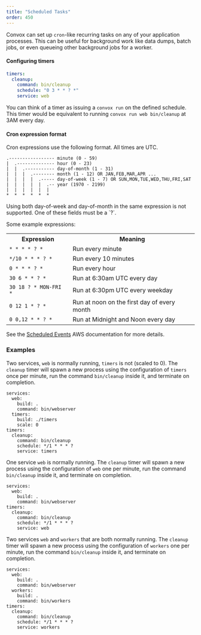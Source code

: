```yaml
---
title: "Scheduled Tasks"
order: 450
---
```


Convox can set up `cron`-like recurring tasks on any of your application processes. This can be useful for background work like data dumps, batch jobs, or even queueing other background jobs for a worker.

#### Configuring timers

```yaml
timers:
  cleanup:
    command: bin/cleanup
    schedule: "0 3 * * ? *"
    service: web
```

You can think of a timer as issuing a `convox run` on the defined schedule. This timer would be equivalent to running `convox run web bin/cleanup` at 3AM every day.

#### Cron expression format

Cron expressions use the following format. All times are UTC.

```
.----------------- minute (0 - 59)
|  .-------------- hour (0 - 23)
|  |  .----------- day-of-month (1 - 31)
|  |  |  .-------- month (1 - 12) OR JAN,FEB,MAR,APR ...
|  |  |  |  .----- day-of-week (1 - 7) OR SUN,MON,TUE,WED,THU,FRI,SAT
|  |  |  |  |  .-- year (1970 - 2199)
|  |  |  |  |  |
*  *  *  *  *  *
```

<div class="block-callout block-show-callout type-info" markdown="1">
  Using both day-of-week and day-of-month in the same expression is not supported. One of these fields must be a `?`.<br/>
</div>

Some example expressions:

<table>
  <tr>
    <th>Expression</th>
    <th>Meaning</th>
  </tr>
  <tr>
    <td><code>* * * * ? *</code></td>
    <td>Run every minute</td>
  </tr>
  <tr>
    <td><code>*/10 * * * ? *</code></td>
    <td>Run every 10 minutes</td>
  </tr>
  <tr>
    <td><code>0 * * * ? *</code></td>
    <td>Run every hour</td>
  </tr>
  <tr>
    <td><code>30 6 * * ? *</code></td>
    <td>Run at 6:30am UTC every day</td>
  </tr>
  <tr>
    <td><code>30 18 ? * MON-FRI *</code></td>
    <td>Run at 6:30pm UTC every weekday</td>
  </tr>
  <tr>
    <td><code>0 12 1 * ? *</code></td>
    <td>Run at noon on the first day of every month</td>
  </tr>
  <tr>
    <td><code>0 0,12 * * ? *</code></td>
    <td>Run at Midnight and Noon every day</td>
  </tr>
</table>

See the [Scheduled Events](https://docs.aws.amazon.com/AmazonCloudWatch/latest/events/ScheduledEvents.html) AWS documentation for more details.

### Examples

Two services, `web` is normally running, `timers` is not (scaled to 0). The `cleanup` timer will spawn a new process using the configuration of `timers` once per minute, run the command `bin/cleanup` inside it, and terminate on completion.

    services:
      web:
        build: .
        command: bin/webserver
      timers:
        build: ./timers
        scale: 0
    timers:
      cleanup:
        command: bin/cleanup
        schedule: */1 * * * ?
        service: timers

One service `web` is normally running. The `cleanup` timer will spawn a new process using the configuration of `web` one per minute, run the command `bin/cleanup` inside it, and terminate on completion.

    services:
      web:
        build: .
        command: bin/webserver
    timers:
      cleanup:
        command: bin/cleanup
        schedule: */1 * * * ?
        service: web

Two services `web` and `workers` that are both normally running. The `cleanup` timer will spawn a new process using the configuration of `workers` one per minute, run the command `bin/cleanup` inside it, and terminate on completion.

    services:
      web:
        build: .
        command: bin/webserver
      workers:
        build: .
        command: bin/workers
    timers:
      cleanup:
        command: bin/cleanup
        schedule: */1 * * * ?
        service: workers
